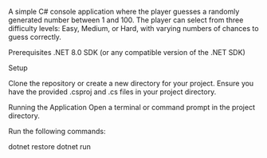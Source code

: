A simple C# console application where the player guesses a randomly generated number between 1 and 100. 
The player can select from three difficulty levels: Easy, Medium, or Hard, with varying numbers of chances to guess correctly.

Prerequisites
.NET 8.0 SDK (or any compatible version of the .NET SDK)

Setup

Clone the repository or create a new directory for your project.
Ensure you have the provided .csproj and .cs files in your project directory.

Running the Application
Open a terminal or command prompt in the project directory.

Run the following commands:

dotnet restore
dotnet run
